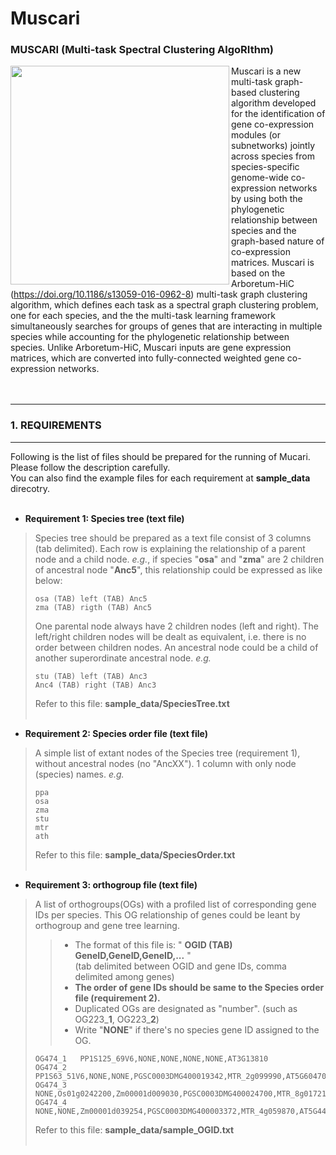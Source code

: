 # Muscari
### MUSCARI (Multi-task Spectral Clustering AlgoRIthm)

<img align="left" width="350" src="http://pages.discovery.wisc.edu/~jshin/multi-species-proteome/muscari_cartoon.png"> Muscari is a new multi-task graph-based clustering algorithm developed for the identification of gene co-expression modules (or subnetworks) jointly across species from species-specific genome-wide co-expression networks by using both the phylogenetic relationship between species and the graph-based nature of co-expression matrices. Muscari is based on the Arboretum-HiC (https://doi.org/10.1186/s13059-016-0962-8) multi-task graph clustering algorithm, which defines each task as a spectral graph clustering problem, one for each species, and the the multi-task learning framework simultaneously searches for groups of genes that are interacting in multiple species while accounting for the phylogenetic relationship between species. Unlike Arboretum-HiC, Muscari inputs are gene expression matrices, which are converted into fully-connected weighted gene co-expression networks. <br>
<br><br>

-------------------
### 1. REQUIREMENTS
-------------------
Following is the list of files should be prepared for the running of Mucari. Please follow the description carefully. <br>
You can also find the example files for each requirement at **sample_data** direcotry.
<br><br>

* **Requirement 1: Species tree (text file)** <br>
> Species tree should be prepared as a text file consist of 3 columns (tab delimited). Each row is explaining the relationship of a parent node and a child node. *e.g.*, if species "**osa**" and "**zma**" are 2 children of ancestral node "**Anc5**", this relationship could be expressed as like below:
> ```
> osa (TAB) left (TAB) Anc5
> zma (TAB) rigth (TAB) Anc5
> ```
> One parental node always have 2 children nodes (left and right). The left/right children nodes will be dealt as equivalent, i.e. there is no order between children nodes. An ancestral node could be a child of another superordinate ancestral node. *e.g.*
> ```
> stu (TAB) left (TAB) Anc3
> Anc4 (TAB) right (TAB) Anc3
> ```
> Refer to this file: **sample_data/SpeciesTree.txt**
<br><br>

* **Requirement 2: Species order file (text file)** <br>
> A simple list of extant nodes of the Species tree (requirement 1), without ancestral nodes (no "AncXX"). 1 column with only node (species) names. *e.g.*
> ```
> ppa
> osa
> zma
> stu
> mtr
> ath
> ```
> Refer to this file: **sample_data/SpeciesOrder.txt**
<br><br>

* **Requirement 3: orthogroup file (text file)** <br>
> A list of orthogroups(OGs) with a profiled list of corresponding gene IDs per species. This OG relationship of genes could be leant by orthogroup and gene tree learning.
>>- The format of this file is: " **OGID (TAB) GeneID,GeneID,GeneID,...** " <br>(tab delimited between OGID and gene IDs, comma delimited among genes)
>>- **The order of gene IDs should be same to the Species order file (requirement 2).**
>>- Duplicated OGs are designated as "number". (such as OG223_**1**, OG223_**2**)
>>- Write "**NONE**" if there's no species gene ID assigned to the OG.
> ```
> OG474_1	PP1S125_69V6,NONE,NONE,NONE,NONE,AT3G13810
> OG474_2	PP1S63_51V6,NONE,NONE,PGSC0003DMG400019342,MTR_2g099990,AT5G60470
> OG474_3	NONE,Os01g0242200,Zm00001d009030,PGSC0003DMG400024700,MTR_8g017210,AT5G66730
> OG474_4	NONE,NONE,Zm00001d039254,PGSC0003DMG400003372,MTR_4g059870,AT5G44160
> ```
> Refer to this file: **sample_data/sample_OGID.txt**
<br><br>
